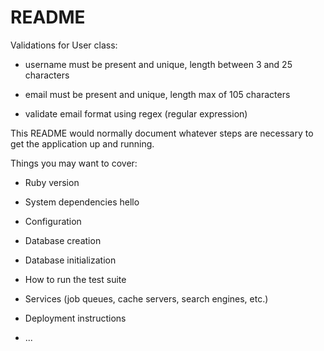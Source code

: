 # README
Validations for User class:

- username must be present and unique, length between 3 and 25 characters

- email must be present and unique, length max of 105 characters

- validate email format using regex (regular expression)



This README would normally document whatever steps are necessary to get the
application up and running.

Things you may want to cover:

* Ruby version

* System dependencies hello

* Configuration

* Database creation

* Database initialization

* How to run the test suite

* Services (job queues, cache servers, search engines, etc.)

* Deployment instructions

* ...
